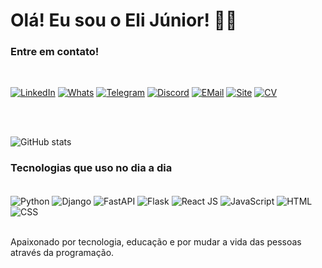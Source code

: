 # Olá! Eu sou o Eli Júnior! 👋🏽


### Entre em contato!

<br/>


[![LinkedIn](https://img.shields.io/badge/LinkedIn-0077B5?style=for-the-badge&logo=linkedin&logoColor=white)](https://www.linkedin.com/in/realelijr/)
[![Whats](https://img.shields.io/badge/WhatsApp-25D366?style=for-the-badge&logo=whatsapp&logoColor=white)](https://wa.me/+5561982110800)
[![Telegram](https://img.shields.io/badge/Telegram-2CA5E0?style=for-the-badge&logo=telegram&logoColor=white)](https://t.me/RealEliJR)
[![Discord](https://img.shields.io/badge/Discord-7289DA?style=for-the-badge&logo=discord&logoColor=white)](https://discord.com/channels/eli-junior)
[![EMail](https://img.shields.io/badge/EMail-8B89CC?style=for-the-badge&logo=protonmail&logoColor=white)](mailto:elijuniorbr@proton.me)
[![Site](https://img.shields.io/website?label=programadorjunior.com&style=for-the-badge&url=https://programadorjunior.com)](https://programadorjunior.com)
[![CV](https://img.shields.io/website?label=Currículo&style=for-the-badge&url=https://eli-junior.github.io)](https://eli-junior.github.io)

<br/><br/>

![GitHub stats](https://github-readme-stats.vercel.app/api?username=eli-junior&show_icons=true&theme=dracula)


### Tecnologias que uso no dia a dia

<div style="display: inline_block">
    <br/>
    <img align="center" alt="Python" src="https://img.shields.io/badge/Python-14354C?style=for-the-badge&logo=python&logoColor=white"/>
    <img align="center" alt="Django" src="https://img.shields.io/badge/Django-092E20?style=for-the-badge&logo=django&logoColor=white"/>
    <img align="center" alt="FastAPI" src="https://img.shields.io/badge/Fastapi-217346?style=for-the-badge&logo=fastapi&logoColor=white"/>
    <img align="center" alt="Flask" src="https://img.shields.io/badge/Flask-000000?style=for-the-badge&logo=flask&logoColor=white"/>
    <img align="center" alt="React JS" src="https://img.shields.io/badge/React-20232A?style=for-the-badge&logo=react&logoColor=61DAFB"/>
    <img align="center" alt="JavaScript" src="https://img.shields.io/badge/JavaScript-323330?style=for-the-badge&logo=javascript&logoColor=F7DF1E"/>
    <img align="center" alt="HTML" src="https://img.shields.io/badge/HTML5-E34F26?style=for-the-badge&logo=html5&logoColor=white"/>
    <img align="center" alt="CSS" src="https://img.shields.io/badge/CSS3-1572B6?style=for-the-badge&logo=css3&logoColor=white"/>

</div><br/>

Apaixonado por tecnologia, educação e por mudar a vida das pessoas através da programação.
